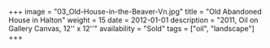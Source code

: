 +++
image = "03_Old-House-in-the-Beaver-Vn.jpg"
title = "Old Abandoned House in Halton"
weight = 15
date = 2012-01-01
description = "2011, Oil on Gallery Canvas, 12'' x 12''"
availability = "Sold"
tags = ["oil", "landscape"]
+++
